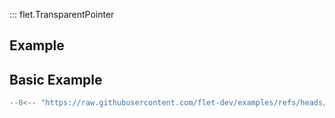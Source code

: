 ::: flet.TransparentPointer

## Example

## Basic Example

```python
--8<-- "https://raw.githubusercontent.com/flet-dev/examples/refs/heads/v1-docs/python/controls/transparent-pointer/basic.py"
```
